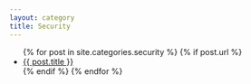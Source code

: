 ```yaml
---
layout: category
title: Security
---
```


<ul>
  {% for post in site.categories.security %}
    {% if post.url %}
        <li><a href="{{ post.url }}">{{ post.title }}</a></li>
    {% endif %}
  {% endfor %}
</ul>